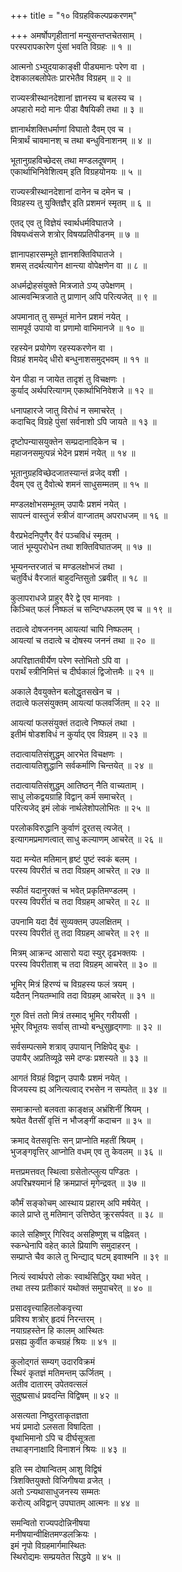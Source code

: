 +++
title = "१० विग्रहविकल्पप्रकरणम्"

+++
अमर्षोपगृहीतानां मन्युसन्तप्तचेतसाम् ।  
परस्परापकारेण पुंसां भवति विग्रहः ॥ १ ॥
  
आत्मनो ऽभ्युदयाकाङ्क्षी पीड्यमानः परेण वा ।  
देशकालबलोपेतः प्रारभेतैव विग्रहम् ॥ २ ॥
  
राज्यस्त्रीस्थानदेशानां ज्ञानस्य च बलस्य च ।  
अपहारो मदो मानः पीडा वैषयिकी तथा ॥ ३ ॥
  
ज्ञानार्थशक्तिधर्माणां विघातो दैवम् एव च ।  
मित्रार्थं चावमानश् च तथा बन्धुविनाशनम् ॥ ४ ॥
  
भूतानुग्रहविच्छेदस् तथा मण्डलदूषणम् ।  
एकार्थाभिनिवेशित्वम् इति विग्रहयोनयः ॥ ५ ॥
  
राज्यस्त्रीस्थानदेशानां दानेन च दमेन च ।  
विग्रहस्य तु युक्तिज्ञैर् इति प्रशमनं स्मृतम् ॥ ६ ॥
  
एतद् एव तु विज्ञेयं स्वार्थधर्मविघातजे ।  
विषयध्वंसजे शत्रोर् विषयप्रतिपीडनम् ॥ ७ ॥
  
ज्ञानापहारसम्भूते ज्ञानशक्तिविघातजे ।  
शमस् तदर्थत्यागेन क्षान्त्या वोपेक्षणेन वा ॥ ८ ॥
  
अधर्मद्रोहसंयुक्ते मित्रजाते ऽप्य् उपेक्षणम् ।  
आत्मवन्मित्रजाते तु प्राणान् अपि परित्यजेत् ॥ ९ ॥
  
अपमानात् तु सम्भूतं मानेन प्रशमं नयेत् ।  
सामपूर्व उपायो वा प्रणामो वाभिमानजे ॥ १० ॥
  
रहस्येन प्रयोगेण रहस्यकरणेन वा ।  
विग्रहं शमयेद् धीरो बन्धुनाशसमुद्भवम् ॥ ११ ॥
  
येन पीडा न जायेत तादृशं तु विचक्षणः ।  
कुर्याद् अर्थपरित्यागम् एकार्थाभिनिवेशजे ॥ १२ ॥
  
धनापहारजे जातु विरोधं न समाचरेत् ।  
कदाचिद् विग्रहे पुंसां सर्वनाशो ऽपि जायते ॥ १३ ॥
  
दृष्टोपन्यासयुक्तेन सम्प्रदानादिकेन च ।  
महाजनसमुत्पन्नं भेदेन प्रशमं नयेत् ॥ १४ ॥
  
भूतानुग्रहविच्छेदजातस्यान्तं व्रजेद् वशी ।  
दैवम् एव तु दैवोत्थे शमनं साधुसम्मतम् ॥ १५ ॥
  
मण्डलक्षोभसम्भूतम् उपायैः प्रशमं नयेत् ।  
सापत्नं वास्तुजं स्त्रीजं वाग्जातम् अपराधजम् ॥ १६ ॥
  
वैरप्रभेदनिपुणैर् वैरं पञ्चविधं स्मृतम् ।  
जातं भूम्युपरोधेन तथा शक्तिविघातजम् ॥ १७ ॥
  
भूम्यनन्तरजातं च मण्डलक्षोभजं तथा ।  
चतुर्विधं वैरजातं बाहुदन्तिसुतो ऽब्रवीत् ॥ १८ ॥
  
कुलापराधजे प्राहुर् वैरे द्वे एव मानवाः ।  
किञ्चित् फलं निष्फलं च सन्दिग्धफलम् एव च ॥ १९ ॥
  
तदात्वे दोषजननम् आयत्यां चापि निष्फलम् ।  
आयत्यां च तदात्वे च दोषस्य जननं तथा ॥ २० ॥
  
अपरिज्ञातवीर्येण परेण स्तोभितो ऽपि वा ।  
परार्थं स्त्रीनिमित्तं च दीर्घकालं द्विजोत्तमैः ॥ २१ ॥
  
अकाले दैवयुक्तेन बलोद्धृतसखेन च ।  
तदात्वे फलसंयुक्तम् आयत्यां फलवर्जितम् ॥ २२ ॥
  
आयत्यां फलसंयुक्तं तदात्वे निष्फलं तथा ।  
इतीमं षोडशविधं न कुर्याद् एव विग्रहम् ॥ २३ ॥
  
तदात्वायतिसंशुद्धम् आरभेत विचक्षणः ।  
तदात्वायतिशुद्धानि सर्वकर्माणि चिन्तयेत् ॥ २४ ॥
  
तदात्वायतिसंशुद्धम् आतिष्ठन् नैति वाच्यताम् ।  
साधु लोकद्वयग्राहि विद्वान् कर्म समाचरेत् ।  
परित्यजेद् इमं लोकं नार्थलेशोपलोभितः ॥ २५ ॥
  
परलोकविरुद्धानि कुर्वाणं दूरतस् त्यजेत् ।  
इत्यागमप्रमाणत्वात् साधु कल्याणम् आचरेत् ॥ २६ ॥
  
यदा मन्येत मतिमान् हृष्टं पुष्टं स्वकं बलम् ।  
परस्य विपरीतं च तदा विग्रहम् आचरेत् ॥ २७ ॥
  
स्फीतं यदानुरक्तं च भवेत् प्रकृतिमण्डलम् ।  
परस्य विपरीतं च तदा विग्रहम् आचरेत् ॥ २८ ॥
  
उपनामि यदा दैवं सुव्यक्तम् उपलक्षितम् ।  
परस्य विपरीतं तु तदा विग्रहम् आचरेत् ॥ २९ ॥
  
मित्रम् आक्रन्द आसारो यदा स्युर् दृढभक्तयः ।  
परस्य विपरीताश् च तदा विग्रहम् आचरेत् ॥ ३० ॥
  
भूमिर् मित्रं हिरण्यं च विग्रहस्य फलं त्रयम् ।  
यदैतन् नियतम्भावि तदा विग्रहम् आचरेत् ॥ ३१ ॥
  
गुरु वित्तं ततो मित्रं तस्माद् भूमिर् गरीयसी ।  
भूमेर् विभूतयः सर्वास् ताभ्यो बन्धुसुहृद्गणाः ॥ ३२ ॥
  
सर्वसम्पत्समे शत्राव् उपायान् निक्षिपेद् बुधः ।  
उपायैर् अप्रतिव्यूढे समे दण्डः प्रशस्यते ॥ ३३ ॥
  
आगतं विग्रहं विद्वान् उपायैः प्रशमं नयेत् ।  
विजयस्य ह्य् अनित्यत्वाद् रभसेन न सम्पतेत् ॥ ३४ ॥
  
समाक्रान्तो बलवता काङ्क्षन्न् अभ्रंशिनीं श्रियम् ।  
श्रयेत वैतसीं वृत्तिं न भौजङ्गीं कदाचन ॥ ३५ ॥
  
क्रमाद् वेतसवृत्तिः सन् प्राप्नोति महतीं श्रियम् ।  
भुजङ्गवृत्तिर् आप्नोति वधम् एव तु केवलम् ॥ ३६ ॥
  
मत्तप्रमत्तवत् स्थित्वा ग्रसेतोत्प्लुत्य पण्डितः ।  
अपरिभ्रश्यमानं हि क्रमप्राप्तं मृगेन्द्रवत् ॥ ३७ ॥
  
कौर्मं सङ्कोचम् आस्थाय प्रहारम् अपि मर्षयेत् ।  
काले प्राप्ते तु मतिमान् उत्तिष्ठेत् क्रूरसर्पवत् ॥ ३८ ॥
  
काले सहिष्णुर् गिरिवद् असहिष्णुश् च वह्निवत् ।  
स्कन्धेनापि वहेत् काले प्रियाणि समुदाहरन् ।  
सम्प्राप्ते चैव काले तु भिन्द्याद् घटम् इवाश्मनि ॥ ३९ ॥
  
नित्यं स्वार्थपरो लोकः स्वार्थसिद्धिर् यथा भवेत् ।  
तथा तस्य प्रतीकारं यथोक्तं समुपाचरेत् ॥ ४० ॥
  
प्रसादवृत्त्याहितलोकवृत्त्या  
प्रविश्य शत्रोर् हृदयं निरन्तरम् ।  
नयाग्रहस्तेन हि कालम् आस्थितः  
प्रसह्य कुर्वीत कचग्रहं श्रियः ॥ ४१ ॥
  
कुलोद्गतं सम्यग् उदारविक्रमं  
स्थिरं कृतज्ञं मतिमन्तम् ऊर्जितम् ।  
अतीव दातारम् उपेतवत्सलं  
सुदुष्प्रसाधं प्रवदन्ति विद्विषम् ॥ ४२ ॥
  
असत्यता निष्ठुरताकृतज्ञता  
भयं प्रमादो ऽलसता विषादिता ।  
वृथाभिमानो ऽपि च दीर्घसूत्रता  
तथाङ्गनाक्षादि विनाशनं श्रियः ॥ ४३ ॥
  
इति स्म दोषान्वितम् आशु विद्विषं  
त्रिशक्तियुक्तो विजिगीषया व्रजेत् ।  
अतो ऽन्यथासाधुजनस्य सम्मतः  
करोत्य् अविद्वान् उपघातम् आत्मनः ॥ ४४ ॥
  
समन्वितो राज्यपदोन्निनीषया  
मनीषयान्वीक्षितमण्डलक्रियः ।  
इमं नृपो विग्रहमार्गमास्थितः  
स्थिरोद्यमः सम्प्रयतेत सिद्धये ॥ ४५ ॥
  